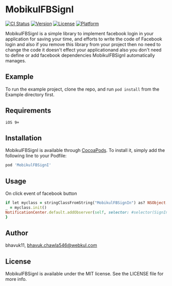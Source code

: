 # MobikulFBSignI

[![CI Status](https://img.shields.io/travis/bhavuk11/MobikulFBSignI.svg?style=flat)](https://travis-ci.org/bhavuk11/MobikulFBSignI)
[![Version](https://img.shields.io/cocoapods/v/MobikulFBSignI.svg?style=flat)](https://cocoapods.org/pods/MobikulFBSignI)
[![License](https://img.shields.io/cocoapods/l/MobikulFBSignI.svg?style=flat)](https://cocoapods.org/pods/MobikulFBSignI)
[![Platform](https://img.shields.io/cocoapods/p/MobikulFBSignI.svg?style=flat)](https://cocoapods.org/pods/MobikulFBSignI)

MobikulFBSignI is a simple library to implement facebook login in your application for saving your time, and efforts to write the code of Facebook login and also if you remove this library from your project then no need to change the code it doesn't effect your applicationand also you don't need to define or add facebook dependencies  MobikulFBSignI automatically manages. 

## Example

To run the example project, clone the repo, and run `pod install` from the Example directory first.

## Requirements
    iOS 9+

## Installation

MobikulFBSignI is available through [CocoaPods](https://cocoapods.org). To install
it, simply add the following line to your Podfile:

```ruby
pod 'MobikulFBSignI'
```

## Usage

On click event of facebook button 
```ruby
if let myclass = stringClassFromString("MobikulFBSignIn") as? NSObject.Type {
_ = myclass.init()
NotificationCenter.default.addObserver(self, selector: #selector(SignInDataViewController.responseFromSocialLogin), name: NSNotification.Name(rawValue: "MobikulFBSignIn"), object: nil)
}
```

## Author

bhavuk11, bhavuk.chawla546@webkul.com

## License

MobikulFBSignI is available under the MIT license. See the LICENSE file for more info.
